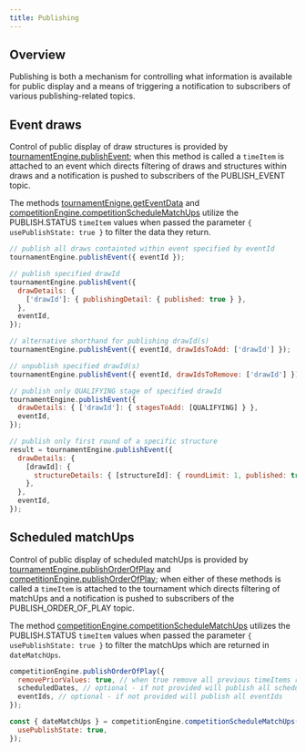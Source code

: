```yaml
---
title: Publishing
---
```


## Overview

Publishing is both a mechanism for controlling what information is available for public display and a means of triggering a notification to subscribers of various publishing-related topics.

## Event draws

Control of public display of draw structures is provided by [tournamentEngine.publishEvent](../apis/tournament-engine-api.md#publishevent); when this method is called a `timeItem` is attached to an event which directs filtering of draws and structures within draws and a notification is pushed to subscribers of the PUBLISH_EVENT topic.

The methods [tournamentEnigne.getEventData](../apis/tournament-engine-api.md#geteventdata) and [competitionEngine.competitionScheduleMatchUps](../apis/competition-engine-api.md#competitionschedulematchups) utilize the PUBLISH.STATUS `timeItem` values when passed the parameter `{ usePublishState: true }` to filter the data they return.

```js
// publish all draws containted within event specified by eventId
tournamentEngine.publishEvent({ eventId });

// publish specified drawId
tournamentEngine.publishEvent({
  drawDetails: {
    ['drawId']: { publishingDetail: { published: true } },
  },
  eventId,
});

// alternative shorthand for publishing drawId(s)
tournamentEngine.publishEvent({ eventId, drawIdsToAdd: ['drawId'] });

// unpublish specified drawId(s)
tournamentEngine.publishEvent({ eventId, drawIdsToRemove: ['drawId'] });

// publish only QUALIFYING stage of specified drawId
tournamentEngine.publishEvent({
  drawDetails: { ['drawId']: { stagesToAdd: [QUALIFYING] } },
  eventId,
});

// publish only first round of a specific structure
result = tournamentEngine.publishEvent({
  drawDetails: {
    [drawId]: {
      structureDetails: { [structureId]: { roundLimit: 1, published: true } },
    },
  },
  eventId,
});
```

## Scheduled matchUps

Control of public display of scheduled matchUps is provided by [tournamentEngine.publishOrderOfPlay](../apis//tournament-engine-api.md#publishorderofplay) and [competitionEngine.publishOrderOfPlay](../apis/competition-engine-api.md#publishorderofplay); when either of these methods is called a `timeItem` is attached to the tournament which directs filtering of matchUps and a notification is pushed to subscribers of the PUBLISH_ORDER_OF_PLAY topic.

The method [competitionEngine.competitionScheduleMatchUps](../apis/competition-engine-api.md#competitionschedulematchups) utilizes the PUBLISH.STATUS `timeItem` values when passed the parameter `{ usePublishState: true }` to filter the matchUps which are returned in `dateMatchUps`.

```js
competitionEngine.publishOrderOfPlay({
  removePriorValues: true, // when true remove all previous timeItems related to publishing Order of Play
  scheduledDates, // optional - if not provided will publish all scheduledDates
  eventIds, // optional - if not provided will publish all eventIds
});

const { dateMatchUps } = competitionEngine.competitionScheduleMatchUps({
  usePublishState: true,
});
```
